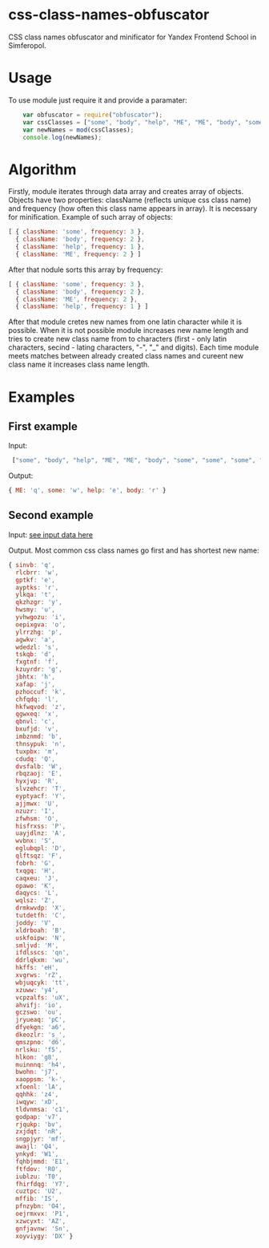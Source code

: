 # css-class-names-obfuscator
CSS class names obfuscator and minificator for Yandex Frontend School in Simferopol.
# Usage
To use module just require it and provide a paramater:
```javascript
    var obfuscator = require("obfuscator");
    var cssClasses = ["some", "body", "help", "ME", "ME", "body", "some", "some", "some", "help", "ME", "ME", "ME", "ME", "help"];
    var newNames = mod(cssClasses);
    console.log(newNames);
```
# Algorithm
Firstly, module iterates through data array and creates array of objects. Objects have two properties: className (reflects unique css class name) and frequency (how often this class name appears in array). It is necessary for minification.
Example of such array of objects:
```javascript
[ { className: 'some', frequency: 3 },
  { className: 'body', frequency: 2 },
  { className: 'help', frequency: 1 },
  { className: 'ME', frequency: 2 } ]
```
After that nodule sorts this array by frequency:
```javascript
[ { className: 'some', frequency: 3 },
  { className: 'body', frequency: 2 },
  { className: 'ME', frequency: 2 },
  { className: 'help', frequency: 1 } ]
```
After that module cretes new names from one latin character while it is possible. When it is not possible module increases new name length and tries to create new class name from to characters (first - only latin characters, secind - lating characters, "-", "_" and digits). Each time module meets matches between already created class names and cureent new class name it increases class name length.
# Examples
## First example
Input:
```javascript
 ["some", "body", "help", "ME", "ME", "body", "some", "some", "some", "help", "ME", "ME", "ME", "ME", "help"]
```
Output:
```javascript
{ ME: 'q', some: 'w', help: 'e', body: 'r' }
```
## Second example
Input: [see input data here](https://github.com/Koi7/css-class-names-obfuscator/blob/master/test1.json)

Output. Most common css class names go first and has shortest new name:
```javascript
{ sinvb: 'q',
  rlcbrr: 'w',
  gptkf: 'e',
  ayptks: 'r',
  ylkqa: 't',
  qkzhzgr: 'y',
  hwsmy: 'u',
  yvhwgozu: 'i',
  oepixgva: 'o',
  ylrrzhg: 'p',
  agwkv: 'a',
  wdedzl: 's',
  tskqb: 'd',
  fxgtnf: 'f',
  kzuyrdr: 'g',
  jbhtx: 'h',
  xafap: 'j',
  pzhoccuf: 'k',
  chfqdq: 'l',
  hkfwqvod: 'z',
  qgwxeq: 'x',
  qbnvl: 'c',
  bxufjd: 'v',
  imbznmd: 'b',
  thnsypuk: 'n',
  tuxpbx: 'm',
  cdudq: 'Q',
  dvsfalb: 'W',
  rbqzaoj: 'E',
  hyxjvp: 'R',
  slvzehcr: 'T',
  eyptyacf: 'Y',
  ajjmwx: 'U',
  nzuzr: 'I',
  zfwhsm: 'O',
  hisfrxss: 'P',
  uayjdlnz: 'A',
  wvbnx: 'S',
  eglubqpl: 'D',
  qlftsqz: 'F',
  fobrh: 'G',
  txqgq: 'H',
  caqxeu: 'J',
  opawo: 'K',
  daqycs: 'L',
  wqlsz: 'Z',
  drmkwvdp: 'X',
  tutdetfh: 'C',
  joddy: 'V',
  xldrboah: 'B',
  uskfoipw: 'N',
  smljvd: 'M',
  ifdlsscs: 'qn',
  ddrlqkxm: 'wu',
  hkffs: 'eH',
  xvgrws: 'rZ',
  wbjuqcyk: 'tt',
  xzuww: 'y4',
  vcpzalfs: 'uX',
  ahvifj: 'io',
  gczswo: 'ou',
  jryueaq: 'pC',
  dfyekgn: 'a6',
  dkeozlr: 's_',
  qmszpno: 'd6',
  nrlsku: 'f5',
  hlkon: 'g8',
  muinnnq: 'h4',
  bwohn: 'j7',
  xaoppsm: 'k-',
  xfoenl: 'lA',
  qqhhk: 'z4',
  iwqyw: 'xD',
  tldvnmsa: 'c1',
  godpap: 'v7',
  rjqukp: 'bv',
  zxjdqt: 'nR',
  sngpjyr: 'mf',
  awajl: 'Q4',
  ynkyd: 'W1',
  fqhbjmmd: 'E1',
  ftfdov: 'RO',
  iublzu: 'T0',
  fhirfdqg: 'Y7',
  cuztpc: 'U2',
  mffib: 'IS',
  pfnzybn: 'O4',
  oejrmxvx: 'P1',
  xzwcyxt: 'AZ',
  gnfjavnw: 'Sn',
  xoyviygy: 'DX' }
```
